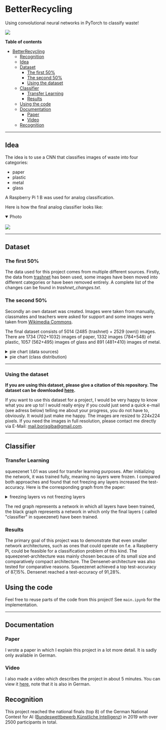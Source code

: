 # BetterRecycling

Using convolutional neural networks in PyTorch to classify waste!

<a href="url"><img src="images/RaspberryPimit Sensor-eng.png" align="center"></a>

**Table of contents**

- [BetterRecycling](#betterrecycling)
  - [Recognition](#ullirecognitionliul)
  - [Idea](#idea)
  - [Dataset](#dataset)
    - [The first 50%](#the-first-50)
    - [The second 50%](#the-second-50)
    - [Using the dataset](#using-the-dataset)
  - [Classifier](#classifier)
    - [Transfer Learning](#transfer-learning)
    - [Results](#results)
  - [Using the code](#using-the-code)
  - [Documentation](#documentation)
    - [Paper](#paper)
    - [Video](#video)
  - [Recognition](#recognition)

---

## Idea

The idea is to use a CNN that classifies images of waste into four categories:

- paper
- plastic
- metal
- glass

A Raspberry Pi 1 B was used for analog classification.

Here is how the final analog classifier looks like:

<details open>
<summary>Photo</summary>
<br>
<a href="url"><img src="images/BildRaspiPlastikErgebnis.jpg" align="center"></a>
</details>

---

## Dataset

### The first 50%

The data used for this project comes from multiple different sources.
Firstly, the data from [trashnet](https://github.com/garythung/trashnet) has been used,
some images have been moved into different categories or have been removed entirely.
A complete list of the changes can be found in _trashnet_changes.txt_.

### The second 50%

Secondly an own dataset was created. Images were taken from manually, classmates and
teachers were asked for support and some images were taken from [Wikimedia Commons](https://commons.wikimedia.org).

The final dataset consists of 5014 (2485 (trashnet) + 2529 (own)) images.
There are 1734 (702+1032) images of paper, 1332 images (784+548) of plastic, 1057 (562+495) images of glass and 891 (481+410) images of metal.

<details closed>
<summary>pie chart (data sources)</summary>
<br>
<a href="url"><img src="images/pie_chart1.png" align="center"></a>
</details>
<details closed>
<summary>pie chart (class distribution)</summary>
<br>
<a href="url"><img src="images/pie_chart2.png" align="center"></a>
</details>

---

### Using the dataset

**If you are using this dataset, please give a citation of this repository. The dataset can be downloaded [here](https://drive.google.com/drive/folders/1muLfvDgIZnTAHo0ACKxSCyhIpUIjbLV8?usp=sharing).** <br/>

If you want to use this dataset for a project, I would be very happy to know what you are up to!
I would really enjoy if you could just send a quick e-mail (see adress below) telling me about your progress,
you do not have to, obviously. It would just make me happy.
The images are resized to 224x224 pixels. If you need the images in full resolution,
please contact me directly via E-Mail: mail.borisgiba@gmail.com.

---

## Classifier

### Transfer Learning

squeezenet 1.01 was used for transfer learning purposes. After initializing the network, it was trained fully, meaning no layers were frozen.
I compared both approaches and found that not freezing any layers increased the
test-accuracy. Here is the corresponding graph from the paper:

<details closed>
<summary>freezing layers vs not freezing layers</summary>
<br>
<a href="url"><img src="images/feature_extraction.png" align="center"></a>
</details>

The red graph represents a network in which all layers have been trained, the black graph represents a network in which only the final layers ( called "classifier" in squeezenet) have been trained.

### Results

The primary goal of this project was to demonstrate that even smaller network architectures,
such as ones that could operate on f.e. a Raspberry Pi, could be feasible for
a classification problem of this kind.
The squeezenet-architecture was mainly chosen because of its small size and
comparatively compact architecture. The Densenet-architecture was also tested
for comparative reasons.
Squeezenet achieved a top test-accuracy of 87,15%.
Densenet reached a test-accuracy of 91,28%.

## Using the code

Feel free to reuse parts of the code from this project!
See `main.ipynb` for the implementation.

---

## Documentation

### Paper

I wrote a paper in which I explain this project in a lot more detail.
It is sadly only available in German.

### Video

I also made a video which describes the project in about 5 minutes. You can view it [here](https://www.youtube.com/watch?v=-_cfWPFxKO0), note that it is also in German.

## Recognition

This project reached the national finals (top 8) of the German National Contest for AI
([Bundeswettbewerb Künstliche Intelligenz](https://bw-ki.de)) in 2019 with over 2500 participants in total.

